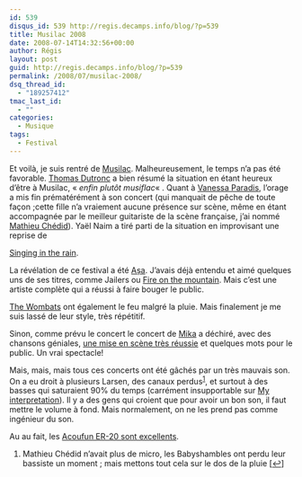 ```yaml
---
id: 539
disqus_id: 539 http://regis.decamps.info/blog/?p=539
title: Musilac 2008
date: 2008-07-14T14:32:56+00:00
author: Régis
layout: post
guid: http://regis.decamps.info/blog/?p=539
permalink: /2008/07/musilac-2008/
dsq_thread_id:
  - "189257412"
tmac_last_id:
  - ""
categories:
  - Musique
tags:
  - Festival
---
```

Et voilà, je suis rentré de [Musilac](http://http://www.lastfm.fr/event/527871). Malheureusement, le temps n’a pas été favorable. [Thomas Dutronc](http://www.lastfm.fr/music/Thomas+Dutronc) a bien résumé la situation en étant heureux d’être à Musilac, « _enfin plutôt musiflac_« . Quant à [Vanessa Paradis](http://www.lastfm.fr/music/Vanessa+Paradis), l’orage a mis fin prématérément à son concert (qui manquait de pêche de toute façon ;cette fille n’a vraiement aucune présence sur scène, même en étant accompagnée par le meilleur guitariste de la scène française, j’ai nommé [Mathieu Chédid](http://www.lastfm.fr/music/Mathieu+Ch%C3%A9did)). Yaël Naim a tiré parti de la situation en <!--more--> improvisant une reprise de 

[Singing in the rain](http://www.youtube.com/watch?v=bkEvy-9yVyQ).



La révélation de ce festival a été [Așa](http://www.lastfm.fr/music/A%C8%99a). J’avais déjà entendu et aimé quelques uns de ses titres, comme Jailers ou [Fire on the mountain](http://www.lastfm.fr/music/A%C8%99a/+videos/+1-pTsPpaQu6Cg). Mais c’est une artiste complète qui a réussi à faire bouger le public.

[The Wombats](http://http://www.lastfm.fr/music/The+Wombats) ont également le feu malgré la pluie. Mais finalement je me suis lassé de leur style, très répétitif.

Sinon, comme prévu le concert le concert de [Mika](http://www.lastfm.fr/music/Mika) a déchiré, avec des chansons géniales, [une mise en scène très réussie](http://drucat.over-blog.fr/article-21206671.html) et quelques mots pour le public. Un vrai spectacle!

Mais, mais, mais tous ces concerts ont été gâchés par un très mauvais son. On a eu droit à plusieurs Larsen, des canaux perdus<sup><a href="#footnote_0_539" id="identifier_0_539" class="footnote-link footnote-identifier-link" title="Mathieu Ch&eacute;did n’avait plus de micro, les Babyshambles ont perdu leur bassiste un moment ; mais mettons tout cela sur le dos de la pluie">1</a></sup>, et surtout à des basses qui saturaient 90% du temps (carrément insupportable sur [My interpretation](http://www.lastfm.fr/music/Mika/_/My+Interpretation)). Il y a des gens qui croient que pour avoir un bon son, il faut mettre le volume à fond. Mais normalement, on ne les prend pas comme ingénieur du son.

Au au fait, les [Acoufun ER-20 sont excellents](http://regis.decamps.info/blog/2008/07/bouchons-auditifs-hi-fi/).

<ol class="footnotes">
  <li id="footnote_0_539" class="footnote">
    Mathieu Chédid n’avait plus de micro, les Babyshambles ont perdu leur bassiste un moment ; mais mettons tout cela sur le dos de la pluie [<a href="#identifier_0_539" class="footnote-link footnote-back-link">&#8617;</a>]
  </li>
</ol>
